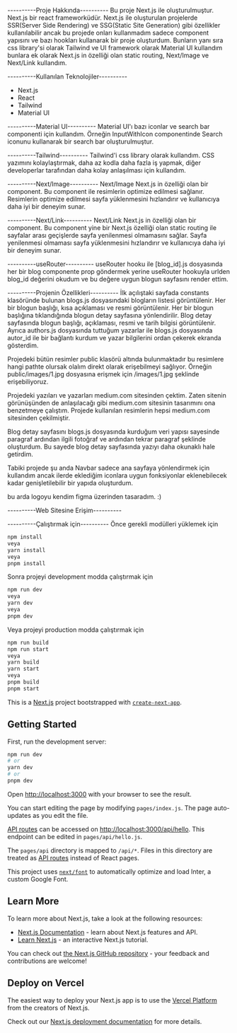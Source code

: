 ----------Proje Hakkında----------
Bu proje Next.js ile oluşturulmuştur. Next.js bir react frameworküdür. Next.js ile oluşturulan projelerde SSR(Server Side Rendering) ve SSG(Static Site Generation) gibi özellikler kullanılabilir ancak bu projede onları kullanmadım sadece component yapısını ve bazı hookları kullanarak bir proje oluşturdum. Bunların yanı sıra css library'si olarak Tailwind ve UI framework olarak Material UI kullandım bunlara ek olarak Next.js in özelliği olan static routing, Next/Image ve Next/Link kullandım.

----------Kullanılan Teknolojiler----------

- Next.js
- React
- Tailwind
- Material UI

----------Material UI----------
Material UI'ı bazı iconlar ve search bar componenti için kullandım.
Örneğin InputWithIcon componentinde Search iconunu kullanarak bir search bar oluşturulmuştur.

----------Tailwind----------
Tailwind'i css library olarak kullandım. CSS yazımını kolaylaştırmak, daha az kodla daha fazla iş yapmak, diğer developerlar tarafından daha kolay anlaşılması için kullandım.

----------Next/Image----------
Next/Image Next.js in özelliği olan bir component. Bu component ile resimlerin optimize edilmesi sağlanır. Resimlerin optimize edilmesi sayfa yüklenmesini hızlandırır ve kullanıcıya daha iyi bir deneyim sunar.

----------Next/Link----------
Next/Link Next.js in özelliği olan bir component. Bu component yine bir Next.js özelliği olan static routing ile sayfalar arası geçişlerde sayfa yenilenmesi olmamasını sağlar. Sayfa yenilenmesi olmaması sayfa yüklenmesini hızlandırır ve kullanıcıya daha iyi bir deneyim sunar.

----------useRouter----------
useRouter hooku ile [blog_id].js dosyasında her bir blog componente prop göndermek yerine useRouter hookuyla urlden blog_id değerini okudum ve bu değere uygun blogun sayfasını render ettim.

----------Projenin Özellikleri----------
İlk açılıştaki sayfada constants klasöründe bulunan blogs.js dosyasındaki blogların listesi görüntülenir. Her bir blogun başlığı, kısa açıklaması ve resmi görüntülenir. Her bir blogun başlığına tıklandığında blogun detay sayfasına yönlendirilir. Blog detay sayfasında blogun başlığı, açıklaması, resmi ve tarih bilgisi görüntülenir. Ayrıca authors.js dosyasında tuttuğum yazarlar ile blogs.js dosyasında autor_id ile bir bağlantı kurdum ve yazar bilgilerini ordan çekerek ekranda gösterdim.

Projedeki bütün resimler public klasörü altında bulunmaktadır bu resimlere hangi pathte olursak olalım direkt olarak erişebilmeyi sağlıyor. Örneğin public/images/1.jpg dosyasına erişmek için /images/1.jpg şeklinde erişebiliyoruz.

Projedeki yazıları ve yazarları medium.com sitesinden çektim. Zaten sitenin görünüşünden de anlaşılacağı gibi medium.com sitesinin tasarımını ona benzetmeye çalıştım. Projede kullanılan resimlerin hepsi medium.com sitesinden çekilmiştir.

Blog detay sayfasını blogs.js dosyasında kurduğum veri yapısı sayesinde paragraf ardından ilgili fotoğraf ve ardından tekrar paragraf şeklinde oluşturdum. Bu sayede blog detay sayfasında yazıyı daha okunaklı hale getirdim.

Tabiki projede şu anda Navbar sadece ana sayfaya yönlendirmek için kullandım ancak ilerde eklediğim iconlara uygun fonksiyonlar eklenebilecek kadar genişletilebilir bir yapıda oluşturdum.

bu arda logoyu kendim figma üzerinden tasaradım. :)

----------Web Sitesine Erişim----------

----------Çalıştırmak için----------
Önce gerekli modülleri yüklemek için

```bash
npm install
veya
yarn install
veya
pnpm install
```

Sonra projeyi development modda çalıştırmak için

```bash
npm run dev
veya
yarn dev
veya
pnpm dev
```

Veya projeyi production modda çalıştırmak için

```bash
npm run build
npm run start
veya
yarn build
yarn start
veya
pnpm build
pnpm start
```

This is a [Next.js](https://nextjs.org/) project bootstrapped with [`create-next-app`](https://github.com/vercel/next.js/tree/canary/packages/create-next-app).

## Getting Started

First, run the development server:

```bash
npm run dev
# or
yarn dev
# or
pnpm dev
```

Open [http://localhost:3000](http://localhost:3000) with your browser to see the result.

You can start editing the page by modifying `pages/index.js`. The page auto-updates as you edit the file.

[API routes](https://nextjs.org/docs/api-routes/introduction) can be accessed on [http://localhost:3000/api/hello](http://localhost:3000/api/hello). This endpoint can be edited in `pages/api/hello.js`.

The `pages/api` directory is mapped to `/api/*`. Files in this directory are treated as [API routes](https://nextjs.org/docs/api-routes/introduction) instead of React pages.

This project uses [`next/font`](https://nextjs.org/docs/basic-features/font-optimization) to automatically optimize and load Inter, a custom Google Font.

## Learn More

To learn more about Next.js, take a look at the following resources:

- [Next.js Documentation](https://nextjs.org/docs) - learn about Next.js features and API.
- [Learn Next.js](https://nextjs.org/learn) - an interactive Next.js tutorial.

You can check out [the Next.js GitHub repository](https://github.com/vercel/next.js/) - your feedback and contributions are welcome!

## Deploy on Vercel

The easiest way to deploy your Next.js app is to use the [Vercel Platform](https://vercel.com/new?utm_medium=default-template&filter=next.js&utm_source=create-next-app&utm_campaign=create-next-app-readme) from the creators of Next.js.

Check out our [Next.js deployment documentation](https://nextjs.org/docs/deployment) for more details.
